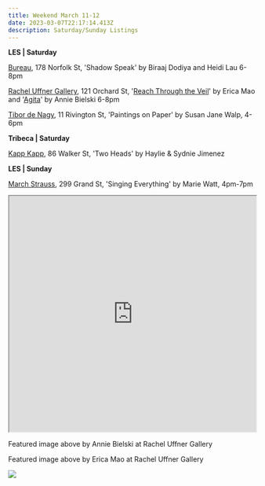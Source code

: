```yaml
---
title: Weekend March 11-12
date: 2023-03-07T22:17:14.413Z
description: Saturday/Sunday Listings
---
```

**L﻿ES | Saturday**

[Bureau](https://bureau-inc.com/exhibitions/biraaj-dodiya-and-heidi-lau), 178 Norfolk St, 'Shadow Speak' by Biraaj Dodiya and Heidi Lau 6-8pm

[Rachel Uffner Gallery](https://www.racheluffnergallery.com/exhibitions), 121 Orchard St, '[Reach Through the Veil](https://www.racheluffnergallery.com/exhibitions/detail/erica-mao-reach-through-the-veil/installation-stills)' by Erica Mao and '[Agita](https://www.racheluffnergallery.com/exhibitions/detail/upstairs-gallery-annie-bielski-agita/installation-stills)' by Annie Bielski 6-8pm

[Tibor de Nagy](https://www.tibordenagy.com/), 11 Rivington St, 'Paintings on Paper' by Susan Jane Walp, 4-6pm

**T﻿ribeca | Saturday**

[Kapp Kapp](https://www.kappkapp.com/exhibitions/haylie-sydnie-jimenez), 86 Walker St, 'Two Heads' by Haylie & Sydnie Jimenez

**L﻿ES | Sunday**

[March Strauss](https://www.marcstraus.com/exhibitions/marie-watt-singing-everything/), 299 Grand St, 'Singing Everything' by Marie Watt, 4pm-7pm

<iframe src="https://www.google.com/maps/d/u/3/embed?mid=1eUuxNVII5Jn4tbcLgg74849ZdO9GiOs&ehbc=2E312F" width="100%" height="480"></iframe>

F﻿eatured image above by Annie Bielski at Rachel Uffner Gallery

F﻿eatured image above by Erica Mao at Rachel Uffner Gallery

![](https://www.racheluffnergallery.com/www_racheluffnergallery_com/EMA_36_PTG3.jpg)